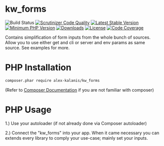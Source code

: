 kw_forms
================

![Build Status](https://github.com/alex-kalanis/kw_forms/actions/workflows/code_checks.yml/badge.svg)
[![Scrutinizer Code Quality](https://scrutinizer-ci.com/g/alex-kalanis/kw_forms/badges/quality-score.png?b=master)](https://scrutinizer-ci.com/g/alex-kalanis/kw_forms/?branch=master)
[![Latest Stable Version](https://poser.pugx.org/alex-kalanis/kw_forms/v/stable.svg?v=1)](https://packagist.org/packages/alex-kalanis/kw_forms)
[![Minimum PHP Version](https://img.shields.io/badge/php-%3E%3D%207.4-8892BF.svg)](https://php.net/)
[![Downloads](https://img.shields.io/packagist/dt/alex-kalanis/kw_forms.svg?v1)](https://packagist.org/packages/alex-kalanis/kw_forms)
[![License](https://poser.pugx.org/alex-kalanis/kw_forms/license.svg?v=1)](https://packagist.org/packages/alex-kalanis/kw_forms)
[![Code Coverage](https://scrutinizer-ci.com/g/alex-kalanis/kw_forms/badges/coverage.png?b=master&v=1)](https://scrutinizer-ci.com/g/alex-kalanis/kw_forms/?branch=master)

Contains simplification of form inputs from the whole bunch of sources. Allow you to
use either get and cli or server and env params as same source. See examples for more.

# PHP Installation

```bash
composer.phar require alex-kalanis/kw_forms
```

(Refer to [Composer Documentation](https://github.com/composer/composer/blob/master/doc/00-intro.md#introduction) if you are not
familiar with composer)


# PHP Usage

1.) Use your autoloader (if not already done via Composer autoloader)

2.) Connect the "kw_forms" into your app. When it came necessary
you can extends every library to comply your use-case; mainly set your inputs.
